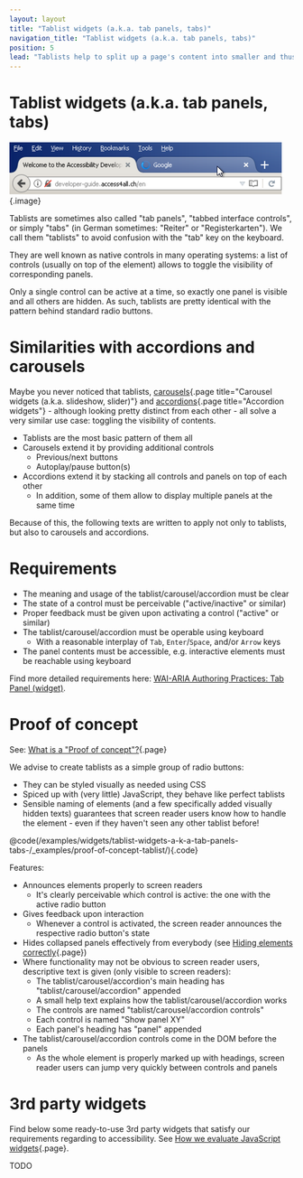 ```yaml
---
layout: layout
title: "Tablist widgets (a.k.a. tab panels, tabs)"
navigation_title: "Tablist widgets (a.k.a. tab panels, tabs)"
position: 5
lead: "Tablists help to split up a page's content into smaller and thus more digestible parts which can be toggled visible one at a time. They can be thought of as \"small pages inside a page\"."
---
```


# Tablist widgets (a.k.a. tab panels, tabs)

![Tablist in Firefox](_media/tablist-in-firefox.png){.image}

Tablists are sometimes also called "tab panels", "tabbed interface controls", or simply "tabs" (in German sometimes: "Reiter" or "Registerkarten"). We call them "tablists" to avoid confusion with the "tab" key on the keyboard.

They are well known as native controls in many operating systems: a list of controls (usually on top of the element) allows to toggle the visibility of corresponding panels.

Only a single control can be active at a time, so exactly one panel is visible and all others are hidden. As such, tablists are pretty identical with the pattern behind standard radio buttons.

# Similarities with accordions and carousels

Maybe you never noticed that tablists, [carousels](/examples/widgets/carousel-widgets-a-k-a-slideshow-slider-){.page title="Carousel widgets (a.k.a. slideshow, slider)"} and [accordions](/examples/widgets/accordion-widgets){.page title="Accordion widgets"} - although looking pretty distinct from each other - all solve a very similar use case: toggling the visibility of contents.

- Tablists are the most basic pattern of them all
- Carousels extend it by providing additional controls
    - Previous/next buttons
    - Autoplay/pause button(s)
- Accordions extend it by stacking all controls and panels on top of each other
    - In addition, some of them allow to display multiple panels at the same time

Because of this, the following texts are written to apply not only to tablists, but also to carousels and accordions.

# Requirements

- The meaning and usage of the tablist/carousel/accordion must be clear
- The state of a control must be perceivable ("active/inactive" or similar)
- Proper feedback must be given upon activating a control ("active" or similar)
- The tablist/carousel/accordion must be operable using keyboard
    - With a reasonable interplay of `Tab`, `Enter`/`Space`, and/or `Arrow` keys
- The panel contents must be accessible, e.g. interactive elements must be reachable using keyboard

Find more detailed requirements here: [WAI-ARIA Authoring Practices: Tab Panel (widget)](https://www.w3.org/TR/2013/WD-wai-aria-practices-20130307/#tabpanel).

# Proof of concept

See: [What is a "Proof of concept"?](/examples/widgets/what-is-a-proof-of-concept){.page}

We advise to create tablists as a simple group of radio buttons:

- They can be styled visually as needed using CSS
- Spiced up with (very little) JavaScript, they behave like perfect tablists
- Sensible naming of elements (and a few specifically added visually hidden texts) guarantees that screen reader users know how to handle the element - even if they haven't seen any other tablist before!

@code(/examples/widgets/tablist-widgets-a-k-a-tab-panels-tabs-/_examples/proof-of-concept-tablist/){.code}

Features:

- Announces elements properly to screen readers
    - It's clearly perceivable which control is active: the one with the active radio button
- Gives feedback upon interaction
    - Whenever a control is activated, the screen reader announces the respective radio button's state
- Hides collapsed panels effectively from everybody (see [Hiding elements correctly](/examples/hiding-elements){.page})
- Where functionality may not be obvious to screen reader users, descriptive text is given (only visible to screen readers):
    - The tablist/carousel/accordion's main heading has "tablist/carousel/accordion" appended
    - A small help text explains how the tablist/carousel/accordion works
    - The controls are named "tablist/carousel/accordion controls"
    - Each control is named "Show panel XY"
    - Each panel's heading has "panel" appended
- The tablist/carousel/accordion controls come in the DOM before the panels
    - As the whole element is properly marked up with headings, screen reader users can jump very quickly between controls and panels

# 3rd party widgets

Find below some ready-to-use 3rd party widgets that satisfy our requirements regarding to accessibility. See [How we evaluate JavaScript widgets](/examples/widgets/how-we-evaluate-javascript-widgets){.page}.

TODO